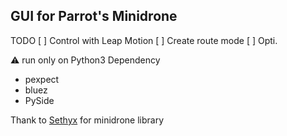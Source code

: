 ## GUI for Parrot's Minidrone 

TODO
[ ] Control with Leap Motion
[ ] Create route mode
[ ] Opti.

:warning: run only on Python3
Dependency 
- pexpect
- bluez
- PySide

Thank to [Sethyx](https://github.com/sethyx) for minidrone library
